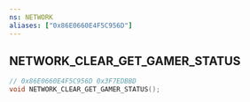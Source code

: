```yaml
---
ns: NETWORK
aliases: ["0x86E0660E4F5C956D"]
---
```

## NETWORK_CLEAR_GET_GAMER_STATUS

```c
// 0x86E0660E4F5C956D 0x3F7EDBBD
void NETWORK_CLEAR_GET_GAMER_STATUS();
```


